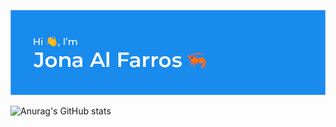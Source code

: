 ![Alt Text](banner.png)

![Anurag's GitHub stats](https://github-readme-stats.vercel.app/api?username=MetamorphosisDev&show_icons=true&theme=radical)
